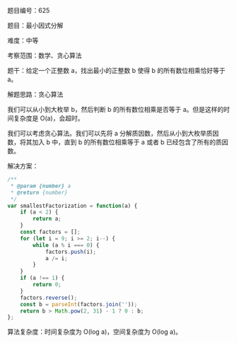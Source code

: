 题目编号：625

题目：最小因式分解

难度：中等

考察范围：数学、贪心算法

题干：给定一个正整数 a，找出最小的正整数 b 使得 b 的所有数位相乘恰好等于 a。

解题思路：贪心算法

我们可以从小到大枚举 b，然后判断 b 的所有数位相乘是否等于 a。但是这样的时间复杂度是 O(a)，会超时。

我们可以考虑贪心算法。我们可以先将 a 分解质因数，然后从小到大枚举质因数，将其加入 b 中，直到 b 的所有数位相乘等于 a 或者 b 已经包含了所有的质因数。

解决方案：

```javascript
/**
 * @param {number} a
 * @return {number}
 */
var smallestFactorization = function(a) {
    if (a < 2) {
        return a;
    }
    const factors = [];
    for (let i = 9; i >= 2; i--) {
        while (a % i === 0) {
            factors.push(i);
            a /= i;
        }
    }
    if (a !== 1) {
        return 0;
    }
    factors.reverse();
    const b = parseInt(factors.join(''));
    return b > Math.pow(2, 31) - 1 ? 0 : b;
};
```

算法复杂度：时间复杂度为 O(log a)，空间复杂度为 O(log a)。